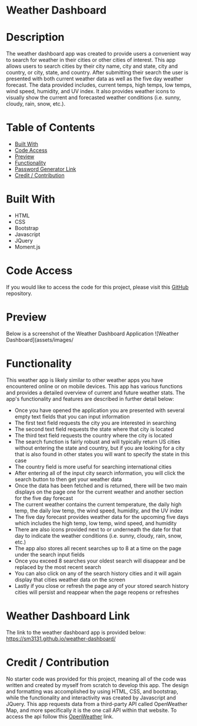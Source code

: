 # Weather Dashboard

# Description

The weather dashboard app was created to provide users a convenient way to search for weather in their cities or other cities of interest. This app allows users to search cities by their city name, city and state, city and country, or city, state, and country. After submitting their search the user is presented with both current weather data as well as the five day weather forecast. The data provided includes, current temps, high temps, low temps, wind speed, humidity, and UV index. It also provides weather icons to visually show the current and forecasted weather conditions (i.e. sunny, cloudy, rain, snow, etc.). 

# Table of Contents
- [Built With](#built-with)
- [Code Access](#code-access)
- [Preview](#preview)
- [Functionality](#functionality)
- [Password Generator Link](#password-generator-link)
- [Credit / Contribution](#credit--contribution)

# Built With
- HTML
- CSS 
- Bootstrap
- Javascript
- JQuery
- Moment.js

# Code Access

If you would like to access the code for this project, please visit this [GitHub](https://github.com/sm3131/weather-dashboard) repository. 

# Preview

Below is a screenshot of the Weather Dashboard Application
![Weather Dashboard](assets/images/

# Functionality

This weather app is likely similar to other weather apps you have encountered online or on mobile devices. This app has various functions and provides a detailed overview of current and future weather stats.
The app's functionality and features are described in further detail below:
- Once you have opened the application you are presented with several empty text fields that you can input information
- The first text field requests the city you are interested in searching
- The second text field requests the state where that city is located
- The third text field requests the country where the city is located
- The search function is fairly robust and will typically return US cities without entering the state and country, but if you are looking for a city that is also found in other states you will want to specify the state in this case
- The country field is more useful for searching international cities
- After entering all of the input city search information, you will click the search button to then get your weather data
- Once the data has been fetched and is returned, there will be two main displays on the page one for the current weather and another section for the five day forecast
- The current weather contains the current temperature, the daily high temp, the daily low temp, the wind speed, humidity, and the UV index
- The five day forecast provides weather data for the upcoming five days which includes the high temp, low temp, wind speed, and humidity
- There are also icons provided next to or underneath the date for that day to indicate the weather conditions (i.e. sunny, cloudy, rain, snow, etc.)
- The app also stores all recent searches up to 8 at a time on the page under the search input fields
- Once you exceed 8 searches your oldest search will disappear and be replaced by the most recent search
- You can also click on any of the search history cities and it will again display that cities weather data on the screen
- Lastly if you close or refresh the page any of your stored search history cities will persist and reappear when the page reopens or refreshes

# Weather Dashboard Link

The link to the weather dashboard app is provided below:
https://sm3131.github.io/weather-dashboard/

# Credit / Contribution

No starter code was provided for this project, meaning all of the code was written and created by myself from scratch to develop this app. The design and formatting was accomplished by using HTML, CSS, and bootstrap, while the functionality and interactivity was created by Javascript and JQuery. This app requests data from a third-party API called OpenWeather Map, and more specifically it is the one call API within that website. To access the api follow this [OpenWeather](https://openweathermap.org/api/one-call-api#example) link.
